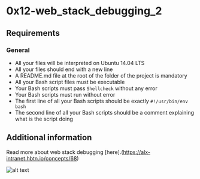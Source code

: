 # 0x12-web_stack_debugging_2

## Requirements
### General
* All your files will be interpreted on Ubuntu 14.04 LTS
* All your files should end with a new line
* A README.md file at the root of the folder of the project is mandatory
* All your Bash script files must be executable
* Your Bash scripts must pass ```Shellcheck``` without any error
* Your Bash scripts must run without error
* The first line of all your Bash scripts should be exactly ```#!/usr/bin/env bash```
* The second line of all your Bash scripts should be a comment explaining what is the script doing

## Additional information
Read more about web stack debugging [here].(https://alx-intranet.hbtn.io/concepts/68)

![alt text](https://s3.amazonaws.com/intranet-projects-files/holbertonschool-sysadmin_devops/287/99littlebugsinthecode-holberton.jpg)


